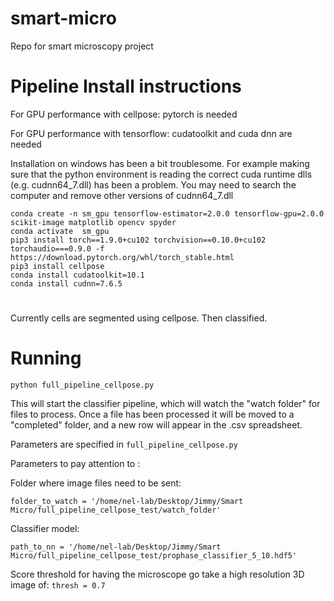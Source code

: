 # smart-micro
Repo for smart microscopy project

# Pipeline Install instructions

For GPU performance with cellpose: pytorch is needed 

For GPU performance with tensorflow: cudatoolkit and cuda dnn are needed 

Installation on windows has been a bit troublesome.  For example making sure that the python environment is reading the correct cuda runtime dlls (e.g. cudnn64_7.dll) has been a problem.  You may need to search the computer and remove other versions of cudnn64_7.dll

```
conda create -n sm_gpu tensorflow-estimator=2.0.0 tensorflow-gpu=2.0.0 scikit-image matplotlib opencv spyder
conda activate  sm_gpu
pip3 install torch==1.9.0+cu102 torchvision==0.10.0+cu102 torchaudio===0.9.0 -f https://download.pytorch.org/whl/torch_stable.html
pip3 install cellpose
conda install cudatoolkit=10.1
conda install cudnn=7.6.5
```

#
Currently cells are segmented using cellpose.  Then classified.

# Running
```
python full_pipeline_cellpose.py
```
This will start the classifier pipeline, which will watch the "watch folder" for files to process.  Once a file has been processed it will be moved to a "completed" folder, and a new row will appear in the .csv spreadsheet.

Parameters are specified in `full_pipeline_cellpose.py` 

Parameters to pay attention to :

Folder where image files need to be sent:

`folder_to_watch = '/home/nel-lab/Desktop/Jimmy/Smart Micro/full_pipeline_cellpose_test/watch_folder'  `


Classifier model:

`path_to_nn = '/home/nel-lab/Desktop/Jimmy/Smart Micro/full_pipeline_cellpose_test/prophase_classifier_5_10.hdf5'`

Score threshold for having the microscope go take a high resolution 3D image of:
`thresh = 0.7`
